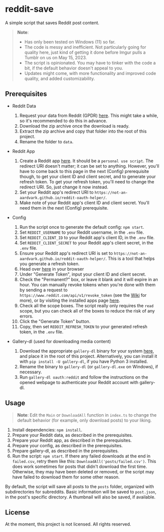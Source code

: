 # reddit-save

A simple script that saves Reddit post content.

> **Note**:
>
> - Has only been tested on Windows (11) so far.
> - The code is messy and inefficient. Not particularly going for quality here, just kind of getting it done before Imgur pulls a Tumblr on us on May 15, 2023.
> - The script is opinionated. You may have to tinker with the code a bit, if the default behavior doesn't appeal to you.
> - Updates might come, with more functionality and improved code quality, and added customizability.

## Prerequisites

- Reddit Data
    1. Request your data from Reddit (GPDR) [here](https://www.reddit.com/settings/data-request). This might take a while, so it's recommended to do this in advance.
    2. Download the zip archive once the download is ready.
    3. Extract the zip archive and copy that folder into the root of this project.
    4. Rename the folder to `data`.

- Reddit App
    1. Create a Reddit app [here](https://www.reddit.com/prefs/apps/). It should be a `personal use script`. The redirect URI doesn't matter; it can be set to anything. However, you'll have to come back to this page in the next (Config) prerequisite though, to get your client ID and client secret, and to generate your refresh token. To get your refresh token, you'll need to change the redirect URI. So, just change it now instead.
    2. Set your Reddit app's redirect URI to `https://not-an-aardvark.github.io/reddit-oauth-helper/`.
    3. Make note of your Reddit app's client ID and client secret. You'll need them in the next (Config) prerequisite.

- Config
    1. Run the script once to generate the default config: `npm start`.
    2. Set `REDDIT_USERNAME` to your Reddit username, in the `.env` file.
    3. Set `REDDIT_CLIENT_ID` to your Reddit app's client ID, in the `.env` file.
    4. Set `REDDIT_CLIENT_SECRET` to your Reddit app's client secret, in the `.env` file.
    5. Ensure your Reddit app's redirect URI is set to `https://not-an-aardvark.github.io/reddit-oauth-helper/`. This is a tool that helps you generate a refresh token.
    6. Head over [here](https://not-an-aardvark.github.io/reddit-oauth-helper/) in your browser
    7. Under "Generate Token", input your client ID and client secret.
    8. Check the "Permanent?" box, or leave it blank and it will expire in an hour. You can manually revoke tokens when you're done with them by sending a request to `https://www.reddit.com/api/v1/revoke_token` (see the [Wiki](https://github.com/reddit-archive/reddit/wiki/OAuth2#manually-revoking-a-token) for more), or by visiting the installed apps page [here](https://www.reddit.com/prefs/apps/).
    9. Check all the scope boxes. The script really only requires the `read` scope, but you can check all of the boxes to reduce the risk of any errors.
    10. Click the "Generate Token" button.
    11. Copy, then set `REDDIT_REFRESH_TOKEN` to your generated refresh token, in the `.env` file.

- Gallery-dl (used for downloading media content)
    1. Download the appropriate `gallery-dl` binary for your system [here](https://github.com/mikf/gallery-dl/releases), and place it in the root of this project. Alternatively, you can install it with `pip install -U gallery-dl`, if you have Python 3 installed.
    2. Rename the binary to `gallery-dl` (or `gallery-dl.exe` on Windows), if necessary.
    3. Run `gallery-dl oauth:reddit` and follow the instructions on the opened webpage to authenticate your Reddit account with gallery-dl.

## Usage

> **Note**:
> Edit the `Main` or `DownloadAll` function in `index.ts` to change the default behavior (for example, only download posts) to your liking.

1. Install dependencies: `npm install`.
2. Prepare your Reddit data, as described in the prerequisites.
3. Prepare your Reddit app, as described in the prerequisites.
4. Prepare your config, as described in the prerequisites.
5. Prepare gallery-dl, as described in the prerequisites.
6. Run the script: `npm start`. If there any failed downloads at the end in `failed.csv`, retry them like this: `DownloadAll('posts/failed.csv')`. This does work sometimes for posts that didn't download the first time. Otherwise, they may have been deleted or removed, or the script may have failed to download them for some other reason.

By default, the script will save all posts to the `posts` folder, organized with subdirectories for subreddits. Basic information will be saved to `post.json`, in the post's specific directory. A thumbnail will also be saved, if available.

## License

At the moment, this project is not licensed. All rights reserved.
